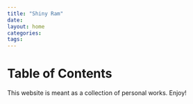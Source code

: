 ```yaml
---
title: "Shiny Ram"
date: 
layout: home
categories: 
tags: 
---
```


# Table of Contents


This website is meant as a collection of personal works. Enjoy!
